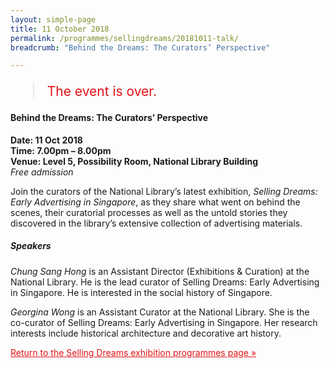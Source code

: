 ```yaml
---
layout: simple-page
title: 11 October 2018
permalink: /programmes/sellingdreams/20181011-talk/
breadcrumb: "Behind the Dreams: The Curators’ Perspective"

---
```


<blockquote style="color: #E21216; font-size: 150%;">The event is over.</blockquote>

<h4>Behind the Dreams: The Curators’ Perspective</h4>

__Date: 11 Oct 2018__<br>
__Time: 7.00pm – 8.00pm__<br>
__Venue: Level 5, Possibility Room, National Library Building__<br>
_Free admission_

Join the curators of the National Library’s latest exhibition, _Selling Dreams: Early Advertising in Singapore_, as they share what went on behind the scenes, their curatorial processes as well as the untold stories they discovered in the library’s extensive collection of advertising materials.

##### Speakers
_Chung Sang Hong_ is an Assistant Director (Exhibitions & Curation) at the National Library. He is the lead curator of Selling Dreams: Early Advertising in Singapore. He is interested in the social history of Singapore.

_Georgina Wong_ is an Assistant Curator at the National Library. She is the co-curator of Selling Dreams: Early Advertising in Singapore. Her research interests include historical architecture and decorative art history.

<a href="/exhibitions/past-exhibitions/sellingdreams/programmes/" style="color:#E21216;">Return to the Selling Dreams exhibition programmes page &#187;</a>
